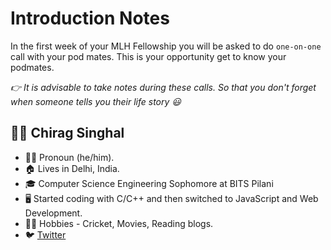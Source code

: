 # Introduction Notes

In the first week of your MLH Fellowship you will be asked to do `one-on-one` call with your pod mates. This is your opportunity get to know your podmates. 

*👉 It is advisable to take notes during these calls. So that you don't forget when someone tells you their life story 😃*


## 👨‍💻 Chirag Singhal 

- 👨‍💼 Pronoun (he/him).
- 🏠 Lives in Delhi, India.
- 🎓 Computer Science Engineering Sophomore at BITS Pilani
- 🖥 Started coding with C/C++ and then switched to JavaScript and Web Development.
- 🤾‍♂️ Hobbies - Cricket, Movies, Reading blogs.
- 🐦 [Twitter](https://twitter.com/chiragsinghal_)
   